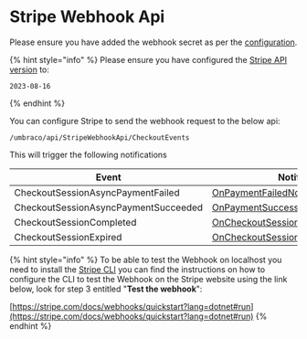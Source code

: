 # Stripe Webhook Api

Please ensure you have added the webhook secret as per the [configuration](../configuration.md).

{% hint style="info" %}
Please ensure you have configured the [Stripe API version](https://dashboard.stripe.com/developers) to:

```
2023-08-16
```
{% endhint %}

You can configure Stripe to send the webhook request to the below api:

`/umbraco/api/StripeWebhookApi/CheckoutEvents`

This will trigger the following notifications

| Event                                | Notification                                                                                         |
| ------------------------------------ | ---------------------------------------------------------------------------------------------------- |
| CheckoutSessionAsyncPaymentFailed    | [OnPaymentFailedNotification](../notifications/onpaymentfailednotification.md)                       |
| CheckoutSessionAsyncPaymentSucceeded | [OnPaymentSuccessNotification](../notifications/onpaymentsuccessnotification.md)                     |
| CheckoutSessionCompleted             | [OnCheckoutSessionCompletedNotification](../notifications/oncheckoutsessioncompletednotification.md) |
| CheckoutSessionExpired               | [OnCheckoutSessionExpiredNotification](../notifications/oncheckoutsessionexpirednotification.md)     |



{% hint style="info" %}
To be able to test the Webhook on localhost you need to install the [Stripe CLI](https://github.com/stripe/stripe-cli) you can find the instructions on how to configure the CLI to test the Webhook on the Stripe website using the link below, look for step 3 entitled "**Test the webhook**":

[https://stripe.com/docs/webhooks/quickstart?lang=dotnet#run](https://stripe.com/docs/webhooks/quickstart?lang=dotnet#run)
{% endhint %}

